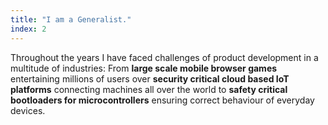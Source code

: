 ```yaml
---
title: "I am a Generalist."
index: 2
---
```


Throughout the years I have faced challenges of product development in a
multitude of industries: From **large scale mobile browser games** entertaining
millions of users over **security critical cloud based IoT platforms**
connecting machines all over the world to **safety critical bootloaders for
microcontrollers** ensuring correct behaviour of everyday devices.
